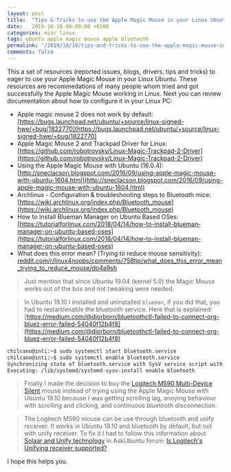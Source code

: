 ```yaml
---
layout: post
title:  "Tips & Tricks to use the Apple Magic Mouse in your Linux Ubuntu"
date:   2019-10-18 00:00:00 +0200
categories: misc linux
tags: ubuntu apple magic mouse apple bluetooth 
permalink: "/2019/10/18/tips-and-tricks-to-use-the-apple-magic-mouse-in-your-linux-ubuntu"
comments: false
---
```

This a set of resources (reported issues, blogs, drivers, tips and tricks) to eager to use your Apple Magic Mouse in your Linux Ubuntu.
These resources are recommedations of many people whom tried and got successfully the Apple Magic Mouse working in Linux. 
Next you can review documentation about how to configure it in your Linux PC:

<!-- more -->

- Apple magic mouse 2 does not work by default:  
  [https://bugs.launchpad.net/ubuntu/+source/linux-signed-hwe/+bug/1822770](https://bugs.launchpad.net/ubuntu/+source/linux-signed-hwe/+bug/1822770)
- Apple Magic Mouse 2 and Trackpad Driver for Linux:  
  [https://github.com/robotrovsky/Linux-Magic-Trackpad-2-Driver](https://github.com/robotrovsky/Linux-Magic-Trackpad-2-Driver)
- Using the Apple Magic Mouse with Ubuntu (16.0.4):  
  [http://sneclacson.blogspot.com/2016/09/using-apple-magic-mouse-with-ubuntu-1604.html](http://sneclacson.blogspot.com/2016/09/using-apple-magic-mouse-with-ubuntu-1604.html)
- Archlinux - Configuration & troubleshooting steps to Bluetooth mice:  
  [https://wiki.archlinux.org/index.php/Bluetooth_mouse](https://wiki.archlinux.org/index.php/Bluetooth_mouse)
- How to Install Blueman Manager on Ubuntu Based OSes:  
  [https://tutorialforlinux.com/2018/04/14/how-to-install-blueman-manager-on-ubuntu-based-oses](https://tutorialforlinux.com/2018/04/14/how-to-install-blueman-manager-on-ubuntu-based-oses)
- What does this error mean? (Trying to reduce mouse sensitivity):  
  [reddit.com/r/linux4noobs/comments/758tjp/what_does_this_error_mean_trying_to_reduce_mouse/do4a9sh](reddit.com/r/linux4noobs/comments/758tjp/what_does_this_error_mean_trying_to_reduce_mouse/do4a9sh)


> Just mention that since Ubuntu 19.04 (kernel 5.0) the Magic Mouse works out of the box and not tweaking were needed.

> In Ubuntu 19.10 I installed and uninstalled `blueman`, if you did that, you had to restart/enable the bluetooth service. Here that is explained: [https://medium.com/@djorborn/bluetoothctl-failed-to-connect-org-bluez-error-failed-54040f12b4f8](https://medium.com/@djorborn/bluetoothctl-failed-to-connect-org-bluez-error-failed-54040f12b4f8)

```sh
chilcano@inti:~$ sudo systemctl start bluetooth.service
chilcano@inti:~$ sudo systemctl enable bluetooth.service
Synchronizing state of bluetooth.service with SysV service script with /lib/systemd/systemd-sysv-install.
Executing: /lib/systemd/systemd-sysv-install enable bluetooth
```
> Finally I made the decision to buy the [Logitech M590 Multi-Device Silent](https://www.logitech.com/en-us/product/m590-silent-wireless-mouse) mouse instead of trying using the Apple Magic Mouse with Ubuntu 19.10 because I was getting scrolling lag, anoying behaviour with scrolling and clicking, and continuous bluetooth disconnection.

> The Logitech M590 mouse can be use through bluetooth and unify receiver. It works in Ubuntu 19.10 and bluetooth by default, but not with unify receiver. To fix it I had to follow this information about [Solaar and Unify technology](https://lekensteyn.nl/logitech-unifying.html) in AskUbuntu forum: [Is Logitech's Unifying receiver supported?](https://askubuntu.com/questions/113984/is-logitechs-unifying-receiver-supported)

I hope this helps you.